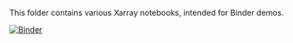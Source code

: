 This folder contains various Xarray notebooks, intended for Binder demos.

[![Binder](https://mybinder.org/badge_logo.svg)](https://mybinder.org/v2/gh/DAES433533/ktyle/hw/final/binder_xarray/HEAD)

